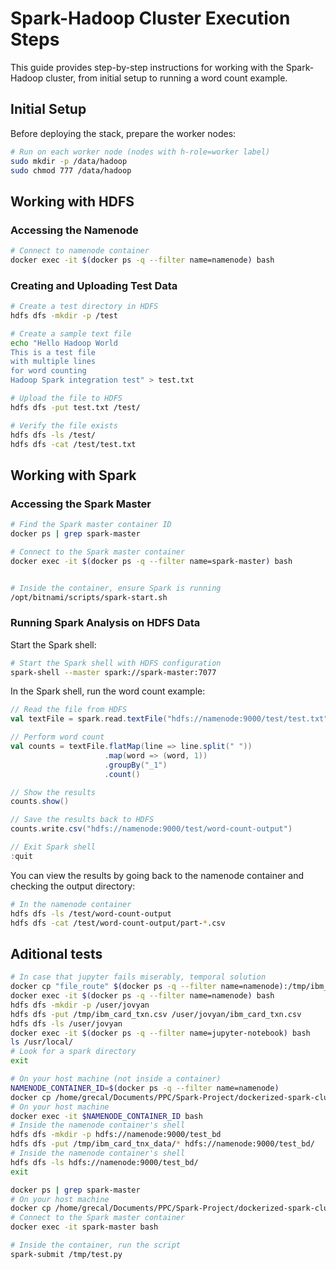 # Spark-Hadoop Cluster Execution Steps

This guide provides step-by-step instructions for working with the Spark-Hadoop cluster, from initial setup to running a word count example.

## Initial Setup

Before deploying the stack, prepare the worker nodes:

```bash
# Run on each worker node (nodes with h-role=worker label)
sudo mkdir -p /data/hadoop
sudo chmod 777 /data/hadoop
```

## Working with HDFS

### Accessing the Namenode

```bash
# Connect to namenode container
docker exec -it $(docker ps -q --filter name=namenode) bash
```

### Creating and Uploading Test Data

```bash
# Create a test directory in HDFS
hdfs dfs -mkdir -p /test

# Create a sample text file
echo "Hello Hadoop World
This is a test file
with multiple lines
for word counting
Hadoop Spark integration test" > test.txt

# Upload the file to HDFS
hdfs dfs -put test.txt /test/

# Verify the file exists
hdfs dfs -ls /test/
hdfs dfs -cat /test/test.txt
```

## Working with Spark

### Accessing the Spark Master

```bash
# Find the Spark master container ID
docker ps | grep spark-master

# Connect to the Spark master container
docker exec -it $(docker ps -q --filter name=spark-master) bash


# Inside the container, ensure Spark is running
/opt/bitnami/scripts/spark-start.sh
```

### Running Spark Analysis on HDFS Data

Start the Spark shell:

```bash
# Start the Spark shell with HDFS configuration
spark-shell --master spark://spark-master:7077
```

In the Spark shell, run the word count example:

```scala
// Read the file from HDFS
val textFile = spark.read.textFile("hdfs://namenode:9000/test/test.txt")

// Perform word count
val counts = textFile.flatMap(line => line.split(" "))
                     .map(word => (word, 1))
                     .groupBy("_1")
                     .count()

// Show the results
counts.show()

// Save the results back to HDFS
counts.write.csv("hdfs://namenode:9000/test/word-count-output")

// Exit Spark shell
:quit
```

You can view the results by going back to the namenode container and checking the output directory:

```bash
# In the namenode container
hdfs dfs -ls /test/word-count-output
hdfs dfs -cat /test/word-count-output/part-*.csv
```

## Aditional tests

```bash
# In case that jupyter fails miserably, temporal solution
docker cp "file_route" $(docker ps -q --filter name=namenode):/tmp/ibm_card_txn.csv
docker exec -it $(docker ps -q --filter name=namenode) bash
hdfs dfs -mkdir -p /user/jovyan
hdfs dfs -put /tmp/ibm_card_txn.csv /user/jovyan/ibm_card_txn.csv
hdfs dfs -ls /user/jovyan
docker exec -it $(docker ps -q --filter name=jupyter-notebook) bash
ls /usr/local/
# Look for a spark directory
exit
```

```bash
# On your host machine (not inside a container)
NAMENODE_CONTAINER_ID=$(docker ps -q --filter name=namenode)
docker cp /home/grecal/Documents/PPC/Spark-Project/dockerized-spark-cluster-set-up/Docs/Data_files $NAMENODE_CONTAINER_ID:/tmp/ibm_card_tnx_data
# On your host machine
docker exec -it $NAMENODE_CONTAINER_ID bash
# Inside the namenode container's shell
hdfs dfs -mkdir -p hdfs://namenode:9000/test_bd
hdfs dfs -put /tmp/ibm_card_tnx_data/* hdfs://namenode:9000/test_bd/
# Inside the namenode container's shell
hdfs dfs -ls hdfs://namenode:9000/test_bd/
exit

docker ps | grep spark-master
# On your host machine
docker cp /home/grecal/Documents/PPC/Spark-Project/dockerized-spark-cluster-set-up/Docs/Test_scripts/test.py spark-master:/tmp/test.py
# Connect to the Spark master container
docker exec -it spark-master bash

# Inside the container, run the script
spark-submit /tmp/test.py